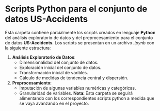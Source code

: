 # Scripts Python para el conjunto de datos US-Accidents

Esta carpeta contiene parcialmente los scripts creados en lenguaje **Python** del análisis exploratorio de datos y del preprocesamiento para el conjunto de datos **US-Accidents**.
Los scripts se presentan en un archivo *.ipynb* con la siguiente estructura:

1. **Análisis Exploratorio de Datos**:
   - Dimensionalidad del conjunto de datos.
   - Exploración inicial del conjunto de datos.
   - Transformación inicial de varibles.
   - Cálculo de medidas de tendencia central y dispersión.
2. **Preprocesamiento**:
   - Imputación de algunas variables numéricas y categóricas.
   - Granularidad de variables.
**Nota**: Esta carpeta se seguirá alimentando con los correspondientes scripts python a medida que se vaya avanzando en el proyecto.

